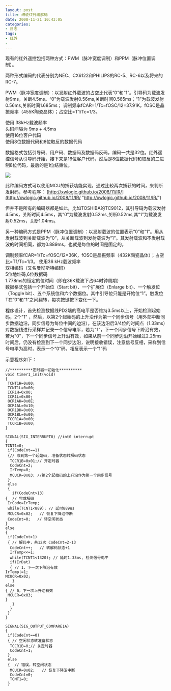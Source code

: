 ```yaml
---
layout: post
title: 细说红外编解码
date: 2008-11-21 10:43:05
categories:
- 日志
tags:
- 红外
- 
---
```

现有的红外遥控包括两种方式：PWM（脉冲宽度调制）和PPM（脉冲位置调制）。

两种形式编码的代表分别为NEC、CX6122和PHILIPS的RC-5、RC-6以及将来的RC-7。

PWM（脉冲宽度调制）：以发射红外载波的占空比代表“0”和“1”。引导码为载波发射9ms，关断4.5ms。“0”为载波发射0.56ms,关断时间0.565ms；“1”为载波发射0.56ms,关断时间1.685ms；
调制频率fCAR=1/Tc=fOSC/12=37.91K，fOSC是晶振频率（455K陶瓷晶体）；占空比=T1/Tc=1/3。

使用 38kHz载波频率      
头码间隔为 9ms + 4.5ms    
使用16位客户代码    
使用8位数据代码和8位取反的数据代码    

数据格式包括引导码、用户码、数据码及数据码反码，编码一共是32位。红外遥控信号从引导码开始，接下来是16位客户代码，然后是8位数据代码和取反的二进制8位代码，最后的是1位结束位。

![](http://i1328.photobucket.com/albums/w532/xwlogic/51f1a413g6f9de8ac9f4a_zps63a0655c.jpg)

此种编码方式可以使用MCU的捕获功能实现，通过比较两次捕获的时间，来判断发射码，参考程序：
[http://xwlogic.github.io/2008/11/IR/](http://xwlogic.github.io/2008/11/IR/ "http://xwlogic.github.io/2008/11/IR/")

但并不是所有的编码器都是如此，比如TOSHIBA的TC9012，其引导码为载波发射4.5ms，关断时间4.5ms，其“0”为载波发射0.52ms,关断0.52ms,其“1”为载波发射0.52ms，关断1.04ms。
   
另一种编码方式是PPM（脉冲位置调制）：以发射载波的位置表示“0”和“1”。用从发射载波到关断载波为“0”，从关断载波到发射载波为“1”。其发射载波和不发射载波的时间相同，都为0.889ms，也就是每位的时间是固定的。

调制频率fCAR=1/Tc=fOSC/12=36K，fOSC是晶振频率（432K陶瓷晶体）；占空比=T1/Tc=1/3。
使用36 kHz载波频率    
双相编码（又名曼彻斯特编码）    
5位地址码,6位数据码    
1.778ms的恒定的位时间（即在36K载波下占64时钟周期）    
数据格式包括一个开始位（Start bit）、一个扩展位（Enlarge bit）、一个触发位（Toggle bit）、五个系统位和六个数据位。其中引导位只能是开始位“1”。触发位T在”0”和”1”之间翻转，每次按键按下变化一下。

程序设计，首先检测数据线PD2端的高电平是否维持3.5ms以上，开始检测起始码，2个"1" ，然后，以第2个起始码的上升沿作为第一个同步信号（用外部中断同步数据边沿，同步信号为每位中间的边沿），在该边沿后3/4位的时间点（1.33ms）对数据线进行采样并记录一个信号电平，若为"1"，下一个同步信号下降沿有效，若为"0"，下一个同步信号上升沿有效，如果从前一个同步边沿开始经过2.25ms时间后，仍没有检测到下一个同步边沿，说明接收错误，注意信号反相，采样到信号电平为高时，表示一个“0”码，相反表示一个“1”码
 
示意程序如下：

    //**********定时器一初始化**********
    void timer1_init(void)
    {
     TCNT1H=0x00;
     TCNT1L=0x00;
     ICR1H=0x00;
     ICR1L=0x00;
     OCR1AH=0x0E;
     OCR1AL=0x10;
     OCR1BH=0x00;
     OCR1BL=0x00;
     TCCR1A=0x00;
     TCCR1B=0x00;
    } 
     
    SIGNAL(SIG_INTERRUPT0) //int0 interrupt
    {
    TCNT1=0;
     if(CodeCnt==1)
     {// 收到第一个起始码, 准备状态转解码状态
      TCCR1B=0x01;// 开定时器
      CodeCnt=2;
      IrTemp=0;
      MCUCR=0x03; //第2个起始码的上升沿作为第一个同步信号
     }
     else
     {
       if(CodeCnt>13)
    {  // 完成解码
     IrCode=IrTemp;
     while(TCNT1<889); // 延时889us
     MCUCR=0x02;   // 恢复下降沿中断
     CodeCnt=0;   // 转空闲状态
    }
    else
    { 
     if(CodeCnt>1)
     { // 解码中，共12次 CodeCnt=2-13
      CodeCnt++;   // 转解码状态+1
      IrTemp<<=1;
      while(TCNT1<1320); // 延时1.33ms, 检测信号电平
      if(IrDat)
      { // 1，下一次下降沿有效
    IrTemp|=1;
    MCUCR=0x02;
       }
    else
    { // 0，下一次上升沿有效
     MCUCR=0x03;
    }
       }
      }
     }
    }
    
    SIGNAL(SIG_OUTPUT_COMPARE1A)
    {
     if(CodeCnt==0)
     { // 空闲状态转准备状态
      TCCR1B=0;// 关定时器
      CodeCnt=1;
     }
     else
     {  // 错误，转空闲状态
      MCUCR=0x02;   // 恢复下降沿中断
      CodeCnt=0;
      TCNT1=0;
     }